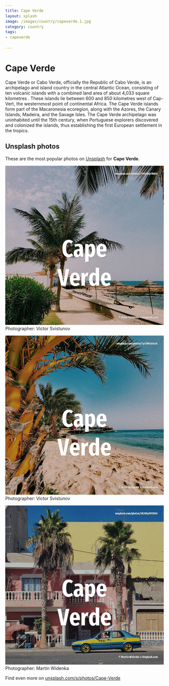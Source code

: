 ```yaml
---
title: Cape Verde
layout: splash
image: /images/country/capeverde.1.jpg
category: country
tags:
- capeverde

---
```

# Cape Verde

Cape Verde  or Cabo Verde, officially the Republic of Cabo Verde, is an archipelago and island  country in the central Atlantic Ocean, consisting of ten volcanic islands with a combined land area  of about 4,033 square kilometres . These islands lie between 600 and 850 kilometres  west of Cap-Vert, the westernmost point of  continental Africa. The Cape Verde islands form part of the Macaronesia ecoregion, along with the Azores, the Canary  Islands, Madeira, and the Savage Isles.  The Cape Verde archipelago was uninhabited until the 15th century, when Portuguese explorers  discovered and colonized the islands, thus establishing the first European settlement in the  tropics. 

 
## Unsplash photos
These are the most popular photos on [Unsplash](https://unsplash.com) for **Cape Verde**.
 
![Cape Verde](/images/country/capeverde.1.jpg)
Photographer:  Victor Svistunov
 
![Cape Verde](/images/country/capeverde.2.jpg)
Photographer:  Victor Svistunov
 
![Cape Verde](/images/country/capeverde.3.jpg)
Photographer:  Martin Widenka
 
Find even more on [unsplash.com/s/photos/Cape-Verde](https://unsplash.com/s/photos/Cape-Verde)
 
